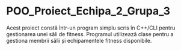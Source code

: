 # POO_Proiect_Echipa_2_Grupa_3
 Acest proiect constă într-un program simplu scris în C++/CLI pentru gestionarea unei săli de fitness. Programul utilizează clase pentru a gestiona membrii sălii și echipamentele fitness disponibile.
